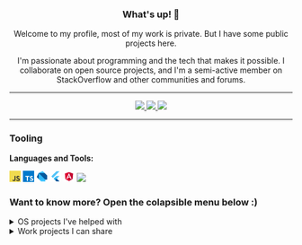



<div align="center">
  <h3>What's up! 👋</h3>
  <p>Welcome to my profile, most of my work is private. But I have some public projects here.</p>
  <p>I'm passionate about programming and the tech that makes it possible. I collaborate on open source projects, and I'm a semi-active member on StackOverflow and other communities and forums. </p>
  
  ****
  
  <a href="https://www.linkedin.com/in/manolo-edge-584856116/">
    <img height="30" src="https://raw.githubusercontent.com/nombrekeff/nombrekeff/master/linkedin_logo.ico">
</a>
<a href="https://dev.to/nombrekeff">
    <img height="30" src="https://dev-to-uploads.s3.amazonaws.com/uploads/organization/profile_image/1/0213bbaa-d5a1-4d25-9e7a-10c30b455af0.png">
</a>
<a href="https://stackoverflow.com/users/5900163/keff">
    <img height="30" src="https://cdn.sstatic.net/Sites/stackoverflow/Img/apple-touch-icon.png?v=c78bd457575a">
</a>
</div>

****

### Tooling
**Languages and Tools:**  

<code><img height="20" src="https://raw.githubusercontent.com/github/explore/80688e429a7d4ef2fca1e82350fe8e3517d3494d/topics/javascript/javascript.png"></code>
<code><img height="20" src="https://raw.githubusercontent.com/github/explore/80688e429a7d4ef2fca1e82350fe8e3517d3494d/topics/typescript/typescript.png"></code>
<code><img height="20" src="https://raw.githubusercontent.com/github/explore/80688e429a7d4ef2fca1e82350fe8e3517d3494d/topics/dart/dart.png"></code>
<code><img height="20" src="https://raw.githubusercontent.com/github/explore/cebd63002168a05a6a642f309227eefeccd92950/topics/flutter/flutter.png"></code>
<code><img height="20" src="https://raw.githubusercontent.com/github/explore/80688e429a7d4ef2fca1e82350fe8e3517d3494d/topics/angular/angular.png"></code>
<code><img height="20" src="https://api-platform.com/static/74e20e175f4d908bbc0f1e2af28d3d66/Logo_Circle%20webby%20blue.svg"></code>


### Want to know more? Open the colapsible menu below :)

<details>
  <summary>OS projects I've helped with</summary>
  
[![ReadMe Card](https://github-readme-stats.vercel.app/api/pin/?username=simonbengtsson&repo=AirDash)](https://github.com/simonbengtsson/airdash)
[![ReadMe Card](https://github-readme-stats.vercel.app/api/pin/?username=loggin-js&repo=loggin-js)](https://github.com/loggin-js/loggin-js)
  
</details>

<details>
  <summary>Work projects I can share</summary>

<a href="https://rec.barcelona/"><img height="50" src="https://rec.barcelona/wp-content/uploads/2018/03/Logo_1200_rec_moneda-600x240.png"></a>
<a href="https://www.linkedin.com/company/sindicatorobot-org/"><img height="50" src="https://github.com/nombrekeff/resources/blob/master/0.jpeg?raw=true"></a>
<a href="https://www.linkedin.com/company/chip-chap"><img height="50" src="https://github.com/nombrekeff/resources/blob/master/chip-chap.png?raw=true"></a>

</details>


